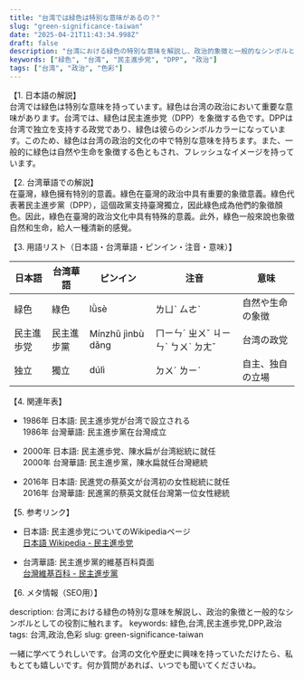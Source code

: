 ```yaml
---
title: "台湾では緑色は特別な意味があるの？"
slug: "green-significance-taiwan"
date: "2025-04-21T11:43:34.998Z"
draft: false
description: "台湾における緑色の特別な意味を解説し、政治的象徴と一般的なシンボルとしての役割に触れます。"
keywords: ["緑色", "台湾", "民主進歩党", "DPP", "政治"]
tags: ["台湾", "政治", "色彩"]
---
```


【1. 日本語の解説】  
台湾では緑色は特別な意味を持っています。緑色は台湾の政治において重要な意味があります。台湾では、緑色は民主進歩党（DPP）を象徴する色です。DPPは台湾で独立を支持する政党であり、緑色は彼らのシンボルカラーになっています。このため、緑色は台湾の政治的文化の中で特別な意味を持ちます。また、一般的に緑色は自然や生命を象徴する色ともされ、フレッシュなイメージを持っています。

【2. 台湾華語での解説】  
在臺灣，綠色擁有特別的意義。綠色在臺灣的政治中具有重要的象徵意義。綠色代表著民主進步黨（DPP），這個政黨支持臺灣獨立，因此綠色成為他們的象徵顏色。因此，綠色在臺灣的政治文化中具有特殊的意義。此外，綠色一般來說也象徵自然和生命，給人一種清新的感覺。

【3. 用語リスト（日本語・台湾華語・ピンイン・注音・意味）】 

| 日本語       | 台湾華語       | ピンイン      | 注音       | 意味                    |
|--------------|----------------|---------------|------------|-------------------------|
| 緑色         | 綠色           | lǜsè         | ㄌㄩˋ ㄙㄜˋ | 自然や生命の象徴          |
| 民主進歩党   | 民主進步黨     | Mínzhǔ jìnbù dǎng | ㄇㄧㄣˊ ㄓㄨˇ ㄐㄧㄣˋ ㄅㄨˋ ㄉㄤˇ | 台湾の政党              |
| 独立         | 獨立           | dúlì          | ㄉㄨˊ ㄌㄧˋ | 自主、独自の立場           |

【4. 関連年表】

- 1986年 日本語: 民主進歩党が台湾で設立される  
  1986年 台灣華語: 民主進步黨在台灣成立  

- 2000年 日本語: 民主進歩党、陳水扁が台湾総統に就任  
  2000年 台灣華語: 民主進步黨，陳水扁就任台灣總統  

- 2016年 日本語: 民進党の蔡英文が台湾初の女性総統に就任  
  2016年 台灣華語: 民進黨的蔡英文就任台灣第一位女性總統  

【5. 参考リンク】

- 日本語: 民主進歩党についてのWikipediaページ  
  [日本語 Wikipedia - 民主進歩党](https://ja.wikipedia.org/wiki/民主進歩党)

- 台湾華語: 民主進步黨的維基百科頁面  
  [台灣維基百科 - 民主進步黨](https://zh.wikipedia.org/wiki/民主進步黨)

【6. メタ情報（SEO用）】

description: 台湾における緑色の特別な意味を解説し、政治的象徴と一般的なシンボルとしての役割に触れます。
keywords: 緑色,台湾,民主進歩党,DPP,政治
tags: 台湾,政治,色彩
slug: green-significance-taiwan

一緒に学べてうれしいです。台湾の文化や歴史に興味を持っていただけたら、私もとても嬉しいです。何か質問があれば、いつでも聞いてくださいね。